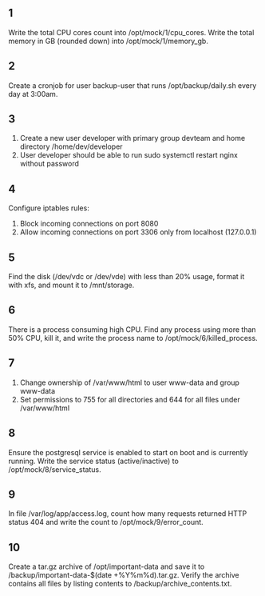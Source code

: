 ## 1

Write the total CPU cores count into /opt/mock/1/cpu_cores.
Write the total memory in GB (rounded down) into /opt/mock/1/memory_gb.

## 2

Create a cronjob for user backup-user that runs /opt/backup/daily.sh every day at 3:00am.

## 3

1. Create a new user developer with primary group devteam and home directory /home/dev/developer
2. User developer should be able to run sudo systemctl restart nginx without password

## 4

Configure iptables rules:

1. Block incoming connections on port 8080
2. Allow incoming connections on port 3306 only from localhost (127.0.0.1)

## 5

Find the disk (/dev/vdc or /dev/vde) with less than 20% usage, format it with xfs, and mount it to /mnt/storage.

## 6

There is a process consuming high CPU. Find any process using more than 50% CPU, kill it, and write the process name to /opt/mock/6/killed_process.

## 7

1. Change ownership of /var/www/html to user www-data and group www-data
2. Set permissions to 755 for all directories and 644 for all files under /var/www/html

## 8

Ensure the postgresql service is enabled to start on boot and is currently running. Write the service status (active/inactive) to /opt/mock/8/service_status.

## 9

In file /var/log/app/access.log, count how many requests returned HTTP status 404 and write the count to /opt/mock/9/error_count.

## 10

Create a tar.gz archive of /opt/important-data and save it to /backup/important-data-$(date +%Y%m%d).tar.gz. Verify the archive contains all files by listing contents to /backup/archive_contents.txt.
